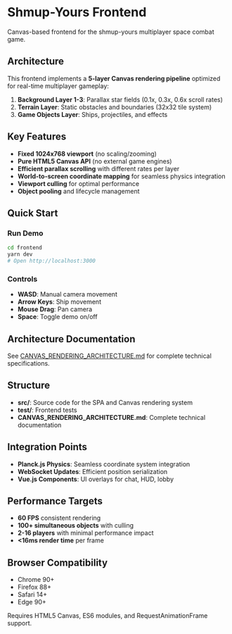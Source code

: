 # Shmup-Yours Frontend

Canvas-based frontend for the shmup-yours multiplayer space combat game.

## Architecture

This frontend implements a **5-layer Canvas rendering pipeline** optimized for real-time multiplayer gameplay:

1. **Background Layer 1-3**: Parallax star fields (0.1x, 0.3x, 0.6x scroll rates)
2. **Terrain Layer**: Static obstacles and boundaries (32x32 tile system)
3. **Game Objects Layer**: Ships, projectiles, and effects

## Key Features

- **Fixed 1024x768 viewport** (no scaling/zooming)
- **Pure HTML5 Canvas API** (no external game engines)
- **Efficient parallax scrolling** with different rates per layer
- **World-to-screen coordinate mapping** for seamless physics integration
- **Viewport culling** for optimal performance
- **Object pooling** and lifecycle management

## Quick Start

### Run Demo
```bash
cd frontend
yarn dev
# Open http://localhost:3000
```

### Controls
- **WASD**: Manual camera movement
- **Arrow Keys**: Ship movement  
- **Mouse Drag**: Pan camera
- **Space**: Toggle demo on/off

## Architecture Documentation

See [CANVAS_RENDERING_ARCHITECTURE.md](./CANVAS_RENDERING_ARCHITECTURE.md) for complete technical specifications.

## Structure
- **src/**: Source code for the SPA and Canvas rendering system
- **test/**: Frontend tests
- **CANVAS_RENDERING_ARCHITECTURE.md**: Complete technical documentation

## Integration Points

- **Planck.js Physics**: Seamless coordinate system integration
- **WebSocket Updates**: Efficient position serialization
- **Vue.js Components**: UI overlays for chat, HUD, lobby

## Performance Targets

- **60 FPS** consistent rendering
- **100+ simultaneous objects** with culling
- **2-16 players** with minimal performance impact
- **<16ms render time** per frame

## Browser Compatibility

- Chrome 90+
- Firefox 88+ 
- Safari 14+
- Edge 90+

Requires HTML5 Canvas, ES6 modules, and RequestAnimationFrame support.
